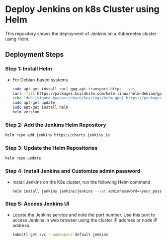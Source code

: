 # Deploy Jenkins on k8s Cluster using Helm
This repository shows the deployment of Jenkins on a Kubernetes cluster using Helm.

## Deployment Steps
### Step 1: Install Helm
- For Debian-based systems
  ``` bash
  sudo apt-get install curl gpg apt-transport-https --yes
  curl -fsSL https://packages.buildkite.com/helm-linux/helm-debian/gpgkey | gpg --dearmor | sudo tee /usr/share/keyrings/helm.gpg > /dev/null
  echo "deb [signed-by=/usr/share/keyrings/helm.gpg] https://packages.buildkite.com/helm-linux/helm-debian/any/ any main" | sudo tee /etc/apt/sources.list.d/helm-stable-debian.list
  sudo apt-get update
  sudo apt-get install helm
  helm version
  ```

### Step 2: Add the Jenkins Helm Repository
``` bash
helm repo add jenkins https://charts.jenkins.io
```

### Step 3: Update the Helm Repositories
``` bash
helm repo update
```

### Step 4: Install Jenkins and Customize admin password
- Install Jenkins on the K8s cluster, run the following Helm command
  ``` bash
  helm install jenkins jenkins/jenkins --set adminPassword=<your_password>
  ```

### Step 5: Access Jenkins UI
- Locate the Jenkins service and note the port number. Use this port to access Jenkins in web browser using the cluster IP address or node IP address.
  ``` bash
  kubectl get svc --namespace default jenkins
  ```

